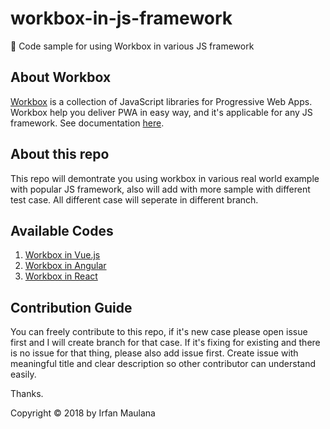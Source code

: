 # workbox-in-js-framework
🍳 Code sample for using Workbox in various JS framework

## About Workbox

[Workbox](https://github.com/GoogleChrome/workbox) is a collection of JavaScript libraries for Progressive Web Apps. Workbox help you deliver PWA in easy way, and it's applicable for any JS framework. See documentation [here](https://workboxjs.org/).

## About this repo

This repo will demontrate you using workbox in various real world example with popular JS framework, also will add with more sample with different test case.
All different case will seperate in different branch.

## Available Codes

1. [Workbox in Vue.js](https://github.com/mazipan/workbox-in-js-framework/tree/workbox-in-vuejs)
1. [Workbox in Angular](https://github.com/mazipan/workbox-in-js-framework/tree/workbox-in-angular)
1. [Workbox in React](https://github.com/mazipan/workbox-in-js-framework/tree/workbox-in-react)

## Contribution Guide

You can freely contribute to this repo, if it's new case please open issue first and I will create branch for that case.
If it's fixing for existing and there is no issue for that thing, please also add issue first.
Create issue with meaningful title and clear description so other contributor can understand easily.

Thanks.


Copyright © 2018 by Irfan Maulana
